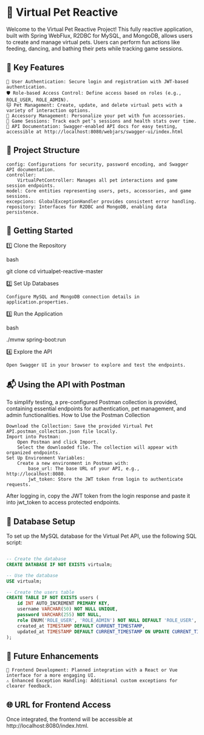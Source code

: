# 🐾 Virtual Pet Reactive

Welcome to the Virtual Pet Reactive Project! This fully reactive application, built with Spring WebFlux, R2DBC for MySQL, and MongoDB, allows users to create and manage virtual pets. Users can perform fun actions like feeding, dancing, and bathing their pets while tracking game sessions.

## 🌟 Key Features

    🔐 User Authentication: Secure login and registration with JWT-based authentication.
    🛡️ Role-based Access Control: Define access based on roles (e.g., ROLE_USER, ROLE_ADMIN).
    🐱 Pet Management: Create, update, and delete virtual pets with a variety of interaction options.
    🎩 Accessory Management: Personalize your pet with fun accessories.
    📅 Game Sessions: Track each pet’s sessions and health stats over time.
    📖 API Documentation: Swagger-enabled API docs for easy testing, accessible at http://localhost:8080/webjars/swagger-ui/index.html

## 📁 Project Structure

    config: Configurations for security, password encoding, and Swagger API documentation.
    controller:
        VirtualPetController: Manages all pet interactions and game session endpoints.
    model: Core entities representing users, pets, accessories, and game sessions.
    excepcions: GlobalExceptionHandler provides consistent error handling.
    repository: Interfaces for R2DBC and MongoDB, enabling data persistence.

## 🚀 Getting Started
1️⃣ Clone the Repository

bash

git clone <repo-url>
cd virtualpet-reactive-master

2️⃣ Set Up Databases

    Configure MySQL and MongoDB connection details in application.properties.

3️⃣ Run the Application

bash

./mvnw spring-boot:run

4️⃣ Explore the API

    Open Swagger UI in your browser to explore and test the endpoints.


## 📬 Using the API with Postman

To simplify testing, a pre-configured Postman collection is provided, containing essential endpoints for authentication, pet management, and admin functionalities.
How to Use the Postman Collection

    Download the Collection: Save the provided Virtual Pet API.postman_collection.json file locally.
    Import into Postman:
        Open Postman and click Import.
        Select the downloaded file. The collection will appear with organized endpoints.
    Set Up Environment Variables:
        Create a new environment in Postman with:
            base_url: The base URL of your API, e.g., http://localhost:8080.
            jwt_token: Store the JWT token from login to authenticate requests.

After logging in, copy the JWT token from the login response and paste it into jwt_token to access protected endpoints.

## 📄 Database Setup

To set up the MySQL database for the Virtual Pet API, use the following SQL script:

```sql

-- Create the database
CREATE DATABASE IF NOT EXISTS virtualm;

-- Use the database
USE virtualm;

-- Create the users table
CREATE TABLE IF NOT EXISTS users (
    id INT AUTO_INCREMENT PRIMARY KEY,
    username VARCHAR(50) NOT NULL UNIQUE,
    password VARCHAR(255) NOT NULL,
    role ENUM('ROLE_USER', 'ROLE_ADMIN') NOT NULL DEFAULT 'ROLE_USER',
    created_at TIMESTAMP DEFAULT CURRENT_TIMESTAMP,
    updated_at TIMESTAMP DEFAULT CURRENT_TIMESTAMP ON UPDATE CURRENT_TIMESTAMP
);
```

## 🌱 Future Enhancements

    🎨 Frontend Development: Planned integration with a React or Vue interface for a more engaging UI.
    ⚠️ Enhanced Exception Handling: Additional custom exceptions for clearer feedback.

## 🌐 URL for Frontend Access

Once integrated, the frontend will be accessible at http://localhost:8080/index.html.
